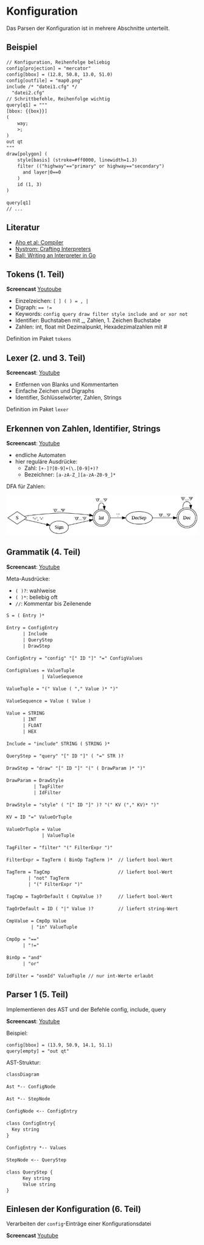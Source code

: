 # Konfiguration

Das Parsen der Konfiguration ist in mehrere Abschnitte unterteilt.

## Beispiel

~~~~
// Konfiguration, Reihenfolge beliebig
config[projection] = "mercator"
config[bbox] = (12.8, 50.8, 13.0, 51.0)
config[outfile] = "map0.png"
include /* "datei1.cfg" */
  "datei2.cfg"
// Schrittbefehle, Reihenfolge wichtig
query[q1] = """
[bbox: {{box}}]
(
    way;
    >;
)
out qt
"""
draw[polygon] (
    style[basis] (stroke=#ff0000, linewidth=1.3)
    filter (("highway"=="primary" or highway=="secondary")
      and layer|0==0
    )
    id (1, 3)
)

query[q1]
// ...
~~~~

## Literatur

- [Aho et al: Compiler](https://www.pearson.de/compiler-9783863265748)
- [Nystrom: Crafting Interpreters](https://craftinginterpreters.com/)
- [Ball: Writing an Interpreter in Go](https://interpreterbook.com/)

## Tokens (1. Teil)

**Screencast** [Youtoube](https://youtu.be/CE_gtv5Mjow)

- Einzelzeichen: `[ ] ( ) = , |`
- Digraph: `== !=`
- Keywords: `config query draw filter style include and or xor not`
- Identifier: Buchstaben mit _, Zahlen, 1. Zeichen Buchstabe
- Zahlen: int, float mit Dezimalpunkt, Hexadezimalzahlen mit #

Definition im Paket `tokens`

## Lexer (2. und 3. Teil)

**Screencast**: [Youtube](https://youtu.be/c17gWghwUJs)

- Entfernen von Blanks und Kommentarten
- Einfache Zeichen und Digraphs
- Identifier, Schlüsselwörter, Zahlen, Strings

Definition im Paket `lexer`

## Erkennen von Zahlen, Identifier, Strings

**Screencast**: [Youtube](https://youtu.be/wtwZ2rnk3a0)

- endliche Automaten
- hier reguläre Ausdrücke:
  - Zahl: `[+-]?[0-9]+(\.[0-9]+)?`
  - Bezeichner: `[a-zA-Z_][a-zA-Z0-9_]*`

DFA für Zahlen:

![DFA für Zahlen](dfa_number.png)

## Grammatik (4. Teil)

**Screencast**: [Youtube](https://youtu.be/mhUmRQQhSfI)

Meta-Ausdrücke:

- `( )?`: wahlweise
- `( )*`: beliebig oft
- `//`: Kommentar bis Zeilenende

~~~
S = ( Entry )*

Entry = ConfigEntry
      | Include
      | QueryStep
      | DrawStep

ConfigEntry = "config" "[" ID "]" "=" ConfigValues

ConfigValues = ValueTuple
             | ValueSequence

ValueTuple = "(" Value ( "," Value )* ")"

ValueSequence = Value ( Value )

Value = STRING
      | INT
      | FLOAT
      | HEX

Include = "include" STRING ( STRING )*

QueryStep = "query" "[" ID "]" ( "=" STR )?

DrawStep = "draw" "[" ID "]" "(" ( DrawParam )* ")"

DrawParam = DrawStyle
          | TagFilter
          | IdFilter

DrawStyle = "style" ( "[" ID "]" )? "(" KV ("," KV)* ")"

KV = ID "=" ValueOrTuple

ValueOrTuple = Value
             | ValueTuple

TagFilter = "filter" "(" FilterExpr ")"

FilterExpr = TagTerm ( BinOp TagTerm )*  // liefert bool-Wert

TagTerm = TagCmp                         // liefert bool-Wert
        | "not" TagTerm
        | "(" FilterExpr ")"

TagCmp = TagOrDefault ( CmpValue )?      // liefert bool-Wert

TagOrDefault = ID ( "|" Value )?         // liefert string-Wert

CmpValue = CmpOp Value
         | "in" ValueTuple

CmpOp = "=="
      | "!="

BinOp = "and"
      | "or"

IdFilter = "osmId" ValueTuple // nur int-Werte erlaubt
~~~

## Parser 1 (5. Teil)

Implementieren des AST und der Befehle config, include, query

**Screencast**: [Youtube](https://youtu.be/iE3vd5zPCEI)

Beispiel:

~~~
config[bbox] = (13.9, 50.9, 14.1, 51.1)
query[empty] = "out qt"
~~~

AST-Struktur:

~~~mermaid
classDiagram

Ast *-- ConfigNode

Ast *-- StepNode

ConfigNode <-- ConfigEntry

class ConfigEntry{
  Key string
}

ConfigEntry *-- Values

StepNode <-- QueryStep

class QueryStep {
      Key string
      Value string
}

~~~

## Einlesen der Konfiguration (6. Teil)

Verarbeiten der `config`-Einträge einer Konfigurationsdatei

**Screencast** [Youtube](https://youtu.be/9IHtgFO_b60)
